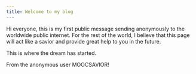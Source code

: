 ```yaml
---
title: Welcome to my blog
---
```

Hi everyone, this is my first public message sending anonymously to the worldwide public internet.
For the rest of the world, I believe that this page will act like a savior and provide great help to you in the future.

This is where the dream has started. 

From the anonymous user MOOCSAVIOR!
